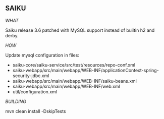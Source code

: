 SAIKU
---------------
*WHAT*

Saiku release 3.6 patched with MySQL support instead of builtin h2 and derby.

*HOW*

Update mysql configuration in files:
 - saiku-core/saiku-service/src/test/resources/repo-conf.xml
 - saiku-webapp/src/main/webapp/WEB-INF/applicationContext-spring-security-jdbc.xml
 - saiku-webapp/src/main/webapp/WEB-INF/saiku-beans.xml
 - saiku-webapp/src/main/webapp/WEB-INF/web.xml
 - util/configuration.xml

*BUILDING*

mvn clean install -DskipTests
